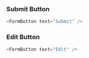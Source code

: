 ### Submit Button

```js
<FormButton text="Submit" />
```

### Edit Button

```js
<FormButton text="Edit" />
```
